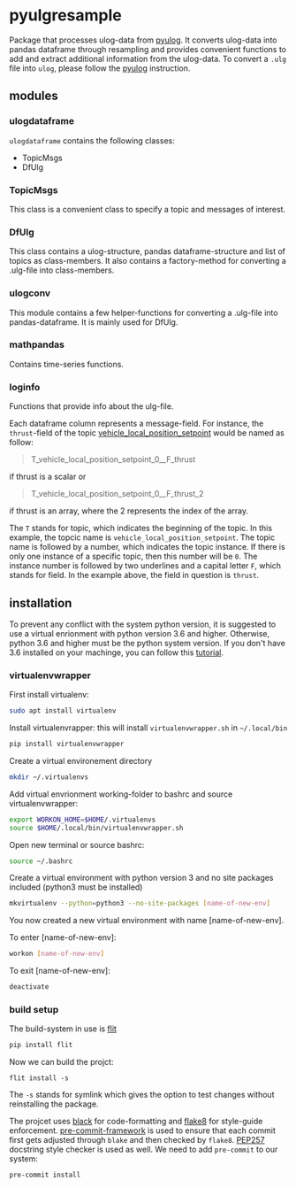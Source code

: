 # pyulgresample
Package that processes ulog-data from [pyulog](https://github.com/PX4/pyulog). It converts ulog-data into pandas dataframe through resampling and provides convenient functions to add and extract additional information from the ulog-data.
To convert a `.ulg` file into `ulog`, please follow the [pyulog](https://github.com/PX4/pyulog) instruction.

## modules

### ulogdataframe
`ulogdataframe` contains the following classes:

- TopicMsgs
- DfUlg

### TopicMsgs
This class is a convenient class to specify a topic and messages of interest.

### DfUlg
This class contains a ulog-structure, pandas dataframe-structure and list of topics as class-members. It also contains a factory-method for converting a .ulg-file into class-members.

### ulogconv
This module contains a few helper-functions for converting a .ulg-file into pandas-dataframe. It is mainly used for DfUlg.

### mathpandas
Contains time-series functions.

### loginfo
Functions that provide info about the ulg-file.


Each dataframe column represents a message-field. For instance, the `thrust`-field of the topic [vehicle_local_position_setpoint](https://github.com/PX4/Firmware/blob/master/msg/vehicle_local_position_setpoint.msg) would be named as follow:

> T_vehicle_local_position_setpoint_0__F_thrust

if thrust is a scalar or

> T_vehicle_local_position_setpoint_0__F_thrust_2

if thrust is an array, where the 2 represents the index of the array.

The `T` stands for topic, which indicates the beginning of the topic. In this example, the topcic name is
`vehicle_local_position_setpoint`. The topic name is followed by a number, which indicates the topic instance. If there is only one instance of a specific topic, then this number will be `0`. The instance number is followed by two underlines and a capital letter `F`, which stands for field. In the example above, the field in question is `thrust`.

## installation
To prevent any conflict with the system python version, it is suggested to use a virtual enrionment with python version 3.6 and higher. Otherwise, python 3.6 and higher must be the python system version.
If you don't have 3.6 installed on your machinge, you can follow this [tutorial](http://ubuntuhandbook.org/index.php/2017/07/install-python-3-6-1-in-ubuntu-16-04-lts/).


### virtualenvwrapper

First install virtualenv:
```bash
sudo apt install virtualenv
```

Install virtualenvrapper: this will install `virtualenvwrapper.sh` in `~/.local/bin`
```bash
pip install virtualenvwrapper
```

Create a virtual environement directory
```bash
mkdir ~/.virtualenvs
```

Add virtual envrionment working-folder to bashrc and source virtualenvwrapper:
```bash
export WORKON_HOME=$HOME/.virtualenvs
source $HOME/.local/bin/virtualenvwrapper.sh
```

Open new terminal or source bashrc:
```bash
source ~/.bashrc
```

Create a virtual environment with python version 3 and no site packages included (python3 must be installed)
```bash
mkvirtualenv --python=python3 --no-site-packages [name-of-new-env]
```

You now created a new virtual environment with name [name-of-new-env].

To enter [name-of-new-env]:
```bash
workon [name-of-new-env]
```

To exit [name-of-new-env]:
```bash
deactivate
```

### build setup

The build-system in use is [flit](https://flit.readthedocs.io/en/latest/)
```bash
pip install flit
```

Now we can build the projct:
```
flit install -s
```
The `-s` stands for symlink which gives the option to test changes without reinstalling the package.


The projcet uses [black](https://github.com/ambv/black) for code-formatting and [flake8](https://pypi.org/project/flake8/) for style-guide enforcement. [pre-commit-framework](https://github.com/pre-commit/pre-commit) is used to ensure that each commit first gets adjusted through `blake` and then checked by `flake8`. [PEP257](https://github.com/FalconSocial/pre-commit-mirrors-pep257) docstring style checker is used as well. We need to add `pre-commit` to our
system:
```bash
pre-commit install
```
